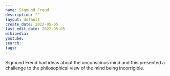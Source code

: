 ```yaml
---
name: Sigmund Freud
description: ""
layout: default
create_date: 2022-05-05
last_edit_date: 2022-05-05
wikipedia: 
youtube: 
search: 
tags:
---
```

Sigmund Freud had ideas about the unconscious mind and this presented a challenge to the philosophical view of the mind being incorrigible.